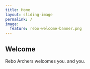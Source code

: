 ```yaml
---
title: Home
layout: sliding-image
permalink: /
image:
  feature: rebo-welcome-banner.png
---
```


## Welcome

Rebo Archers welcomes you. and you.
